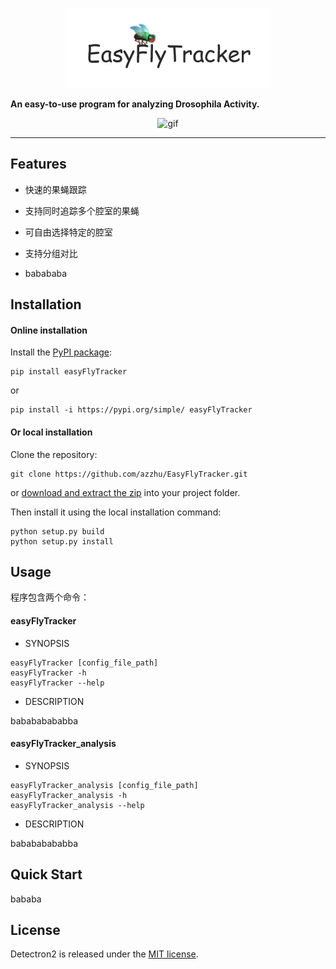 
<div align='center'>

![logo](imgs/logo.jpg)
</div>


**An easy-to-use program for analyzing Drosophila Activity.**

<div align='center'>

![gif](imgs/gif.gif)
</div>

---

## Features

* 快速的果蝇跟踪

* 支持同时追踪多个腔室的果蝇

* 可自由选择特定的腔室

* 支持分组对比

* babababa

## Installation

#### Online installation

Install the [PyPI package](https://pypi.org/project/easyFlyTracker/):

```commandline
pip install easyFlyTracker
```

or

```commandline
pip install -i https://pypi.org/simple/ easyFlyTracker
```

#### Or local installation

Clone the repository:

```commandline
git clone https://github.com/azzhu/EasyFlyTracker.git
```

or [download and extract the zip](https://github.com/azzhu/EasyFlyTracker/archive/master.zip) into your project folder.

Then install it using the local installation command:

```commandline
python setup.py build
python setup.py install
```

## Usage

程序包含两个命令：

#### easyFlyTracker

* SYNOPSIS
```commandline
easyFlyTracker [config_file_path]
easyFlyTracker -h 
easyFlyTracker --help
```

* DESCRIPTION

babababababba

#### easyFlyTracker_analysis

* SYNOPSIS
```commandline
easyFlyTracker_analysis [config_file_path]
easyFlyTracker_analysis -h 
easyFlyTracker_analysis --help
```

* DESCRIPTION

babababababba

## Quick Start

bababa

## License

Detectron2 is released under the [MIT license](https://github.com/azzhu/EasyFlyTracker/blob/master/LICENSE).